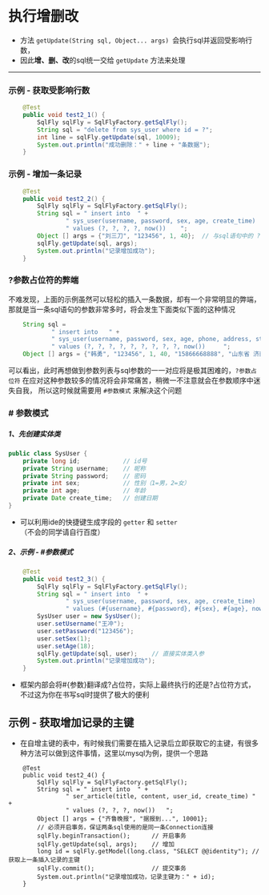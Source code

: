 # 执行增删改

- 方法 `getUpdate(String sql, Object... args) `会执行sql并返回受影响行数，
- 因此**增、删、改**的sql统一交给 `getUpdate` 方法来处理

---

### 示例 - 获取受影响行数
``` java
	@Test
	public void test2_1() {
		SqlFly sqlFly = SqlFlyFactory.getSqlFly();
		String sql = "delete from sys_user where id = ?";
		int line = sqlFly.getUpdate(sql, 10009);
		System.out.println("成功删除：" + line + "条数据");
	}
```

### 示例 - 增加一条记录
``` java 
	@Test
	public void test2_2() {
		SqlFly sqlFly = SqlFlyFactory.getSqlFly();
		String sql = " insert into	" + 
				" sys_user(username, password, sex, age, create_time)	" + 
				" values (?, ?, ?, ?, now()) 	";
		Object [] args = {"刘三刀", "123456", 1, 40};	// 与sql语句中的 ?占位符参数 一一对应即可 
		sqlFly.getUpdate(sql, args);
		System.out.println("记录增加成功");
	}
```

### ?参数占位符的弊端
不难发现，上面的示例虽然可以轻松的插入一条数据，却有一个非常明显的弊端，那就是当一条sql语句的参数非常多时，将会发生下面类似下面的这种情况
``` java
	String sql = 
			" insert into	" + 
			" sys_user(username, password, sex, age, phone, address, status, role_id, follow_count, fans_count, create_time)	" + 
			" values (?, ?, ?, ?, ?, ?, ?, ?, ?, now()) 	";
	Object [] args = {"韩勇", "123456", 1, 40, "15866668888", "山东省 济南市 历下区", 1, 11, 0, 0};
```
可以看出，此时再想做到参数列表与sql参数的一一对应将是极其困难的，`?参数占位符` 在应对这种参数较多的情况将会非常痛苦，稍微一不注意就会在参数顺序中迷失自我，
所以这时候就需要用 `#参数模式` 来解决这个问题 

### # 参数模式
##### 1、先创建实体类
``` java
public class SysUser {
	private long id;			// id号
	private String username;	// 昵称
	private String password;	// 密码
	private int sex;			// 性别（1=男，2=女）
	private int age;			// 年龄 
	private Date create_time;	// 创建日期
}
```
- 可以利用ide的快捷键生成字段的 `getter` 和 `setter` （不会的同学请自行百度）

##### 2、示例 - #参数模式
``` java 
	@Test
	public void test2_3() {
		SqlFly sqlFly = SqlFlyFactory.getSqlFly();
		String sql = " insert into	" + 
				" sys_user(username, password, sex, age, create_time)	" + 
				" values (#{username}, #{password}, #{sex}, #{age}, now()) 	";
		SysUser user = new SysUser();
		user.setUsername("王冲");
		user.setPassword("123456");
		user.setSex(1);
		user.setAge(18);
		sqlFly.getUpdate(sql, user);	// 直接实体类入参 
		System.out.println("记录增加成功");
	}
```
- 框架内部会将#{参数}翻译成?占位符，实际上最终执行的还是?占位符方式，不过这为你在书写sql时提供了极大的便利


## 示例 - 获取增加记录的主键
- 在自增主键的表中，有时候我们需要在插入记录后立即获取它的主键，有很多种方法可以做到这件事情，这里以mysql为例，提供一个思路
```
	@Test
	public void test2_4() {
		SqlFly sqlFly = SqlFlyFactory.getSqlFly();
		String sql = " insert into	" + 
				" ser_article(title, content, user_id, create_time)	" + 
				" values (?, ?, ?, now()) 	";
		Object [] args = {"齐鲁晚报", "据报到...", 10001};	
		// 必须开启事务，保证两条sql使用的是同一条Connection连接
		sqlFly.beginTransaction();		// 开启事务
		sqlFly.getUpdate(sql, args);	// 增加
		long id = sqlFly.getModel(long.class, "SELECT @@identity");	// 获取上一条插入记录的主键 
		sqlFly.commit();				// 提交事务 
		System.out.println("记录增加成功，记录主键为：" + id);
	}
```


